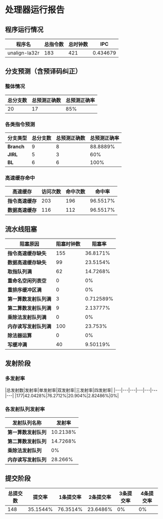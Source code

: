 # 处理器运行报告
## 程序运行情况
|程序名|总指令数|总时钟数|IPC|
|---|---|---|---|
|unalign-la32r|183|421|0.434679|

## 分支预测（含预译码纠正）
### 整体情况
|总分支数|总预测正确数|总预测正确率|
|---|---|---|
|20|17|85%|

### 各类指令预测
|分支类型|总分支数|总预测正确数|总预测正确率|
|---|---|---|---|
|**Branch**| 9 | 8 | 88.8889%|
|**JIRL**| 5 | 3 | 60%|
|**BL**| 6 | 6 | 100%|

### 高速缓存命中
|高速缓存|访问次数|命中次数|命中率|
|---|---|---|---|
|**指令高速缓存**| 203 | 196 | 96.5517%|
|**数据高速缓存**| 116 | 112 | 96.5517%|
## 流水线阻塞
|阻塞原因|阻塞时钟数|阻塞率|
|---|---|---|
|**指令高速缓存缺失**| 155 | 36.8171%|
|**数据高速缓存缺失**| 99 | 23.5154%|
|**取指队列满**| 62 | 14.7268%|
|**重命名空闲列表空**|0 | 0%|
|**重排序缓冲区满**|0 | 0%|
|**第一算数发射队列满**|3 | 0.712589%|
|**第二算数发射队列满**|9 | 2.13777%|
|**乘除法发射队列满**|0 | 0%|
|**内存读写发射队列满**|100 | 23.753%|
|**除法器运算**|0 | 0%|
|**写缓冲满**|40 | 9.50119%|

## 发射阶段
### 多发射率
|总发射数|发射率|单发射率|双发射率|三发射率|四发射率|
|---|---|---|---|---|---|---|
|177|42.0428%|76.2712%|20.904%|2.82486%|0%|

### 各发射队列发射率
|发射队列名称|发射率|
|---|---|
|**第一算数发射队列**|10.2138%|
|**第二算数发射队列**|14.7268%|
|**乘除法发射队列**|0%|
|**内存读写发射队列**|28.266%|

## 提交阶段
|总提交数|提交率|1条提交率|2条提交率|3条提交率|4条提交率|
|---|---|---|---|---|---|
|148|35.1544%|76.3514%|23.6486%|0%|0%|

